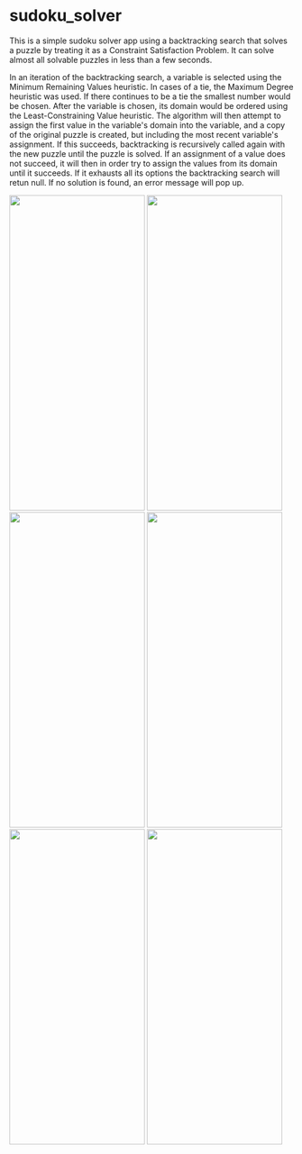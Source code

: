# sudoku_solver

This is a simple sudoku solver app using a backtracking search that solves a puzzle by treating it as a Constraint Satisfaction Problem. It can solve almost all solvable puzzles in less than a few seconds.

In an iteration of the backtracking search, a variable is selected using the Minimum Remaining Values heuristic. In cases of a tie, the Maximum Degree heuristic was used. If there continues to be a tie the smallest number would be chosen. After the variable is chosen, its domain would be ordered using the Least-Constraining Value heuristic. The algorithm will then attempt to assign the first value in the variable's domain into the variable, and a copy of the original puzzle is created, but including the most recent variable's assignment. If this succeeds, backtracking is recursively called again with the new puzzle until the puzzle is solved. If an assignment of a value does not succeed, it will then in order try to assign the values from its domain until it succeeds. If it exhausts all its options the backtracking search will retun null. If no solution is found, an error message will pop up.

<img src="https://github.com/rbstrauss98/sudoku_solver/assets/86329701/35dd330b-d87e-4e29-89ee-4b984c8a8bfb" width=240 height=560>

<img src="https://github.com/rbstrauss98/sudoku_solver/assets/86329701/af12fd16-be8a-4dac-9c0f-2d42a619a913" width=240 height=560>

<img src="https://github.com/rbstrauss98/sudoku_solver/assets/86329701/edea2e29-2f3e-4940-a7e7-76104a81dcef" width=240 height=560>

<img src="https://github.com/rbstrauss98/sudoku_solver/assets/86329701/1fb58f58-0387-40d6-9dc3-2d0dcc22a63a" width=240 height=560>

<img src="https://github.com/rbstrauss98/sudoku_solver/assets/86329701/8cbaa734-e802-403d-b77c-94c65b43b4bf" width=240 height=560>

<img src="https://github.com/rbstrauss98/sudoku_solver/assets/86329701/81b2b014-8880-4de3-b5c2-ff3ba51c89ff" width=240 height=560>
